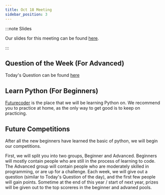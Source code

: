 ```yaml
---
title: Oct 18 Meeting
sidebar_position: 3
---
```


:::note Slides

Our slides for this meeting can be found [here](https://docs.google.com/presentation/d/1Fk83-k_POzOGJ9U1h_e8ke92JSo5QG4RKTMdlAfrdh8/edit?usp=sharing).

:::

## Question of the Week (For Advanced)

Today's Question can be found [here](https://bulldog-computer-club.github.io/docs/ccc/nov-1)

## Learn Python (For Beginners)

[Futurecoder](https://futurecoder.io/) is the place that we will be learning Python on. We recommend you to practice at home, as the only way to get good is to keep on practicing.

## Future Competitions

After all the new beginners have learned the basic of python, we will begin our competitions.

First, we will split you into two groups, Beginner and Advanced. Beginners will mostly contain people who are still in the process of learning to code. The Advanced group will contain people who are moderately skilled in programming, or are up for a challenge. Each week, we will give out a question (similar to Today's Question of the day), and the first few people will gain points. Sometime at the end of this year / start of next year, prizes will be given out to the top scoreres in the beginner and advaned pools.
